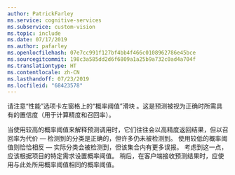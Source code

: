 ```yaml
---
author: PatrickFarley
ms.service: cognitive-services
ms.subservice: custom-vision
ms.topic: include
ms.date: 07/17/2019
ms.author: pafarley
ms.openlocfilehash: 07e7cc991f127bf4bb4f466c0108962786e45bce
ms.sourcegitcommit: 198c3a585dd2d6f6809a1a25b9a732c0ad4a704f
ms.translationtype: HT
ms.contentlocale: zh-CN
ms.lasthandoff: 07/23/2019
ms.locfileid: "68423578"
---
```

请注意“性能”选项卡左窗格上的“概率阈值”滑块   。这是预测被视为正确时所需具有的置信度（用于计算精度和召回率）。 

当使用较高的概率阈值来解释预测调用时，它们往往会以高精度返回结果，但以召回率为代价 &mdash; 检测到的分类是正确的，但许多仍未被检测到。 使用较低的概率阈值则恰恰相反 &mdash; 实际分类会被检测到，但该集合内有更多误报。 考虑到这一点，应该根据项目的特定需求设置概率阈值。 稍后，在客户端接收预测结果时，应使用与此处所用概率阈值相同的概率阈值。